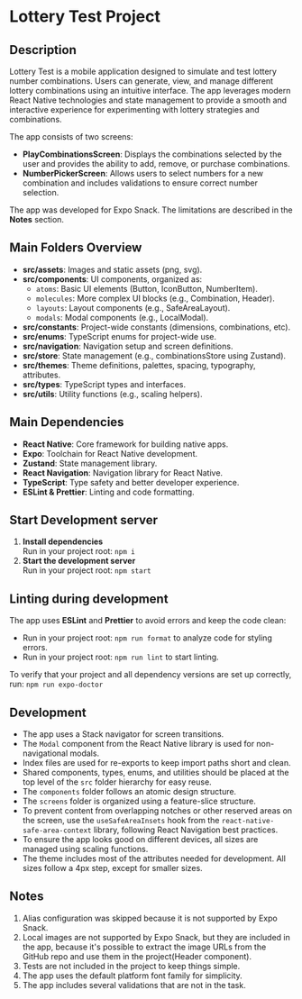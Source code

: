 # Lottery Test Project

## Description

Lottery Test is a mobile application designed to simulate and test lottery
number combinations. Users can generate, view, and manage different lottery
combinations using an intuitive interface. The app leverages modern React Native
technologies and state management to provide a smooth and interactive experience
for experimenting with lottery strategies and combinations.

The app consists of two screens:

- **PlayCombinationsScreen**: Displays the combinations selected by the user and
  provides the ability to add, remove, or purchase combinations.
- **NumberPickerScreen**: Allows users to select numbers for a new combination
  and includes validations to ensure correct number selection.

The app was developed for Expo Snack. The limitations are described in the
**Notes** section.

## Main Folders Overview

- **src/assets**: Images and static assets (png, svg).
- **src/components**: UI components, organized as:
  - `atoms`: Basic UI elements (Button, IconButton, NumberItem).
  - `molecules`: More complex UI blocks (e.g., Combination, Header).
  - `layouts`: Layout components (e.g., SafeAreaLayout).
  - `modals`: Modal components (e.g., LocalModal).
- **src/constants**: Project-wide constants (dimensions, combinations, etc).
- **src/enums**: TypeScript enums for project-wide use.
- **src/navigation**: Navigation setup and screen definitions.
- **src/store**: State management (e.g., combinationsStore using Zustand).
- **src/themes**: Theme definitions, palettes, spacing, typography, attributes.
- **src/types**: TypeScript types and interfaces.
- **src/utils**: Utility functions (e.g., scaling helpers).

## Main Dependencies

- **React Native**: Core framework for building native apps.
- **Expo**: Toolchain for React Native development.
- **Zustand**: State management library.
- **React Navigation**: Navigation library for React Native.
- **TypeScript**: Type safety and better developer experience.
- **ESLint & Prettier**: Linting and code formatting.

## Start Development server

1. **Install dependencies**  
   Run in your project root: `npm i`
2. **Start the development server**  
   Run in your project root: `npm start`

## Linting during development

The app uses **ESLint** and **Prettier** to avoid errors and keep the code
clean:

- Run in your project root: `npm run format` to analyze code for styling errors.
- Run in your project root: `npm run lint` to start linting.

To verify that your project and all dependency versions are set up correctly,
run: `npm run expo-doctor`

## Development

- The app uses a Stack navigator for screen transitions.
- The `Modal` component from the React Native library is used for
  non-navigational modals.
- Index files are used for re-exports to keep import paths short and clean.
- Shared components, types, enums, and utilities should be placed at the top
  level of the `src` folder hierarchy for easy reuse.
- The `components` folder follows an atomic design structure.
- The `screens` folder is organized using a feature-slice structure.
- To prevent content from overlapping notches or other reserved areas on the
  screen, use the `useSafeAreaInsets` hook from the
  `react-native-safe-area-context` library, following React Navigation best
  practices.
- To ensure the app looks good on different devices, all sizes are managed using
  scaling functions.
- The theme includes most of the attributes needed for development. All sizes
  follow a 4px step, except for smaller sizes.

## Notes

1. Alias configuration was skipped because it is not supported by Expo Snack.
2. Local images are not supported by Expo Snack, but they are included in the
   app, because it's possible to extract the image URLs from the GitHub repo and
   use them in the project(Header component).
3. Tests are not included in the project to keep things simple.
4. The app uses the default platform font family for simplicity.
5. The app includes several validations that are not in the task.
